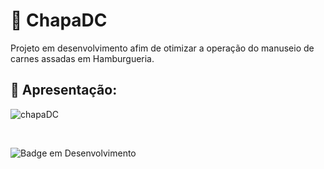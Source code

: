 # 🍖 ChapaDC
Projeto em desenvolvimento afim de otimizar a operação do manuseio de carnes assadas em Hamburgueria. 

## 🔨 Apresentação:

![chapaDC](https://user-images.githubusercontent.com/95131108/206871720-c2ce7195-0d9f-4047-bade-c6b52f442933.png)

<br>

![Badge em Desenvolvimento](http://img.shields.io/static/v1?label=STATUS&message=EM%20DESENVOLVIMENTO&color=GREEN&style=for-the-badge)
